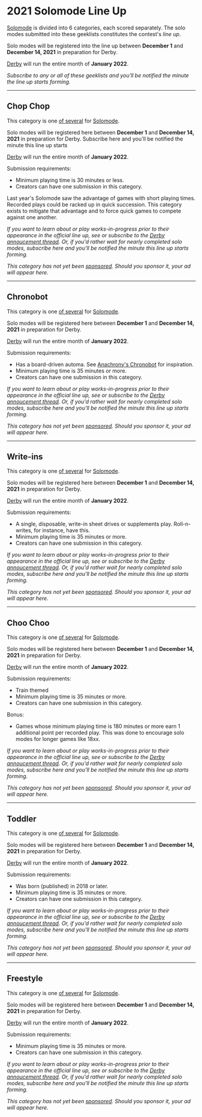 # 2021 Solomode Line Up
[Solomode](./announcement-solomode.md) is divided into 6 categories, each scored separately.  The solo modes submitted into these geeklists constitutes the contest's *line up*.

Solo modes will be registered into the line up between **December 1** and **December 14, 2021** in preparation for Derby.

[Derby](./announcement-derby.md) will run the entire month of **January 2022**.

*Subscribe to any or all of these geeklists and you'll be notified the minute the line up starts forming.*

---

## Chop Chop
This category is one [of several](./categories.md) for [Solomode](./announcement-solomode.md).

Solo modes will be registered here between **December 1** and **December 14, 2021** in preparation for Derby.  Subscribe here and you'll be notified the minute this line up starts

[Derby](./announcement-derby.md) will run the entire month of **January 2022**.

Submission requirements:
* Minimum playing time is 30 minutes or less.
* Creators can have one submission in this category.

Last year's Solomode saw the advantage of games with short playing times.  Recorded plays could be racked up in quick succession.  This category exists to mitigate that advantage and to force quick games to compete against one another.

*If you want to learn about or play works-in-progress prior to their appearance in the official line up, see or subscribe to the [Derby annoucement thread](./announcement-derby.md).  Or, if you'd rather wait for nearly completed solo modes, subscribe here and you'll be notified the minute this line up starts forming.*

*This category has not yet been [sponsored](./sponsors-guide.md).  Should you sponsor it, your ad will appear here.*

---

## Chronobot
This category is one [of several](./categories.md) for [Solomode](./announcement-solomode.md).

Solo modes will be registered here between **December 1** and **December 14, 2021** in preparation for Derby.

[Derby](./announcement-derby.md) will run the entire month of **January 2022**.

Submission requirements:
* Has a board-driven automa.  See [Anachrony's Chronobot](https://boardgamegeek.com/image/3037431/anachrony) for inspiration.
* Minimum playing time is 35 minutes or more.
* Creators can have one submission in this category.

*If you want to learn about or play works-in-progress prior to their appearance in the official line up, see or subscribe to the [Derby annoucement thread](./announcement-derby.md).  Or, if you'd rather wait for nearly completed solo modes, subscribe here and you'll be notified the minute this line up starts forming.*

*This category has not yet been [sponsored](./sponsors-guide.md).  Should you sponsor it, your ad will appear here.*

---

## Write-ins
This category is one [of several](./categories.md) for [Solomode](./announcement-solomode.md).

Solo modes will be registered here between **December 1** and **December 14, 2021** in preparation for Derby.

[Derby](./announcement-derby.md) will run the entire month of **January 2022**.

Submission requirements:
* A single, disposable, write-in sheet drives or supplements play.  Roll-n-writes, for instance, have this.
* Minimum playing time is 35 minutes or more.
* Creators can have one submission in this category.

*If you want to learn about or play works-in-progress prior to their appearance in the official line up, see or subscribe to the [Derby annoucement thread](./announcement-derby.md).  Or, if you'd rather wait for nearly completed solo modes, subscribe here and you'll be notified the minute this line up starts forming.*

*This category has not yet been [sponsored](./sponsors-guide.md).  Should you sponsor it, your ad will appear here.*

---

## Choo Choo
This category is one [of several](./categories.md) for [Solomode](./announcement-solomode.md).

Solo modes will be registered here between **December 1** and **December 14, 2021** in preparation for Derby.

[Derby](./announcement-derby.md) will run the entire month of **January 2022**.

Submission requirements:
* Train themed
* Minimum playing time is 35 minutes or more.
* Creators can have one submission in this category.

Bonus:
* Games whose minimum playing time is 180 minutes or more earn 1 additional point per recorded play.  This was done to encourage solo modes for longer games like 18xx.

*If you want to learn about or play works-in-progress prior to their appearance in the official line up, see or subscribe to the [Derby annoucement thread](./announcement-derby.md).  Or, if you'd rather wait for nearly completed solo modes, subscribe here and you'll be notified the minute this line up starts forming.*

*This category has not yet been [sponsored](./sponsors-guide.md).  Should you sponsor it, your ad will appear here.*

---

## Toddler
This category is one [of several](./categories.md) for [Solomode](./announcement-solomode.md).

Solo modes will be registered here between **December 1** and **December 14, 2021** in preparation for Derby.

[Derby](./announcement-derby.md) will run the entire month of **January 2022**.

Submission requirements:
* Was born (published) in 2018 or later.
* Minimum playing time is 35 minutes or more.
* Creators can have one submission in this category.

*If you want to learn about or play works-in-progress prior to their appearance in the official line up, see or subscribe to the [Derby annoucement thread](./announcement-derby.md).  Or, if you'd rather wait for nearly completed solo modes, subscribe here and you'll be notified the minute this line up starts forming.*

*This category has not yet been [sponsored](./sponsors-guide.md).  Should you sponsor it, your ad will appear here.*

---

## Freestyle
This category is one [of several](./categories.md) for [Solomode](./announcement-solomode.md).

Solo modes will be registered here between **December 1** and **December 14, 2021** in preparation for Derby.

[Derby](./announcement-derby.md) will run the entire month of **January 2022**.

Submission requirements:
* Minimum playing time is 35 minutes or more.
* Creators can have one submission in this category.

*If you want to learn about or play works-in-progress prior to their appearance in the official line up, see or subscribe to the [Derby annoucement thread](./announcement-derby.md).  Or, if you'd rather wait for nearly completed solo modes, subscribe here and you'll be notified the minute this line up starts forming.*

*This category has not yet been [sponsored](./sponsors-guide.md).  Should you sponsor it, your ad will appear here.*
